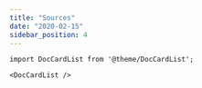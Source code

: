 ```yaml
---
title: "Sources"
date: "2020-02-15"
sidebar_position: 4
---
```


```mdx-code-block
import DocCardList from '@theme/DocCardList';

<DocCardList />
```
